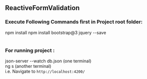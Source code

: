 ## ReactiveFormValidation
### Execute Following Commands first in Project root folder:
npm install
npm install bootstrap@3 jquery --save <br><br>

### For running project :
json-server --watch db.json (one terminal) <br>
ng s (another terminal) <br>
i.e. Navigate to `http://localhost:4200/`